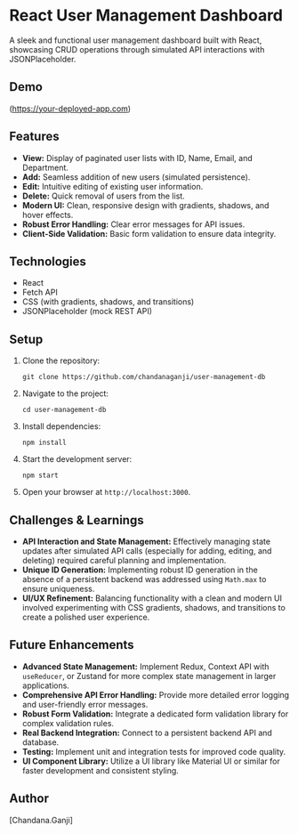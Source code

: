 # React User Management Dashboard

A sleek and functional user management dashboard built with React, showcasing CRUD operations through simulated API interactions with JSONPlaceholder.

## Demo

(https://your-deployed-app.com)

## Features

*   **View:** Display of paginated user lists with ID, Name, Email, and Department.
*   **Add:** Seamless addition of new users (simulated persistence).
*   **Edit:** Intuitive editing of existing user information.
*   **Delete:** Quick removal of users from the list.
*   **Modern UI:** Clean, responsive design with gradients, shadows, and hover effects.
*   **Robust Error Handling:** Clear error messages for API issues.
*   **Client-Side Validation:** Basic form validation to ensure data integrity.

## Technologies

*   React
*   Fetch API
*   CSS (with gradients, shadows, and transitions)
*   JSONPlaceholder (mock REST API)

## Setup

1.  Clone the repository:

    ```
    git clone https://github.com/chandanaganji/user-management-db
    ```

2.  Navigate to the project:

    ```
    cd user-management-db
    ```

3.  Install dependencies:

    ```
    npm install
    ```

4.  Start the development server:

    ```
    npm start
    ```

5.  Open your browser at `http://localhost:3000`.

## Challenges & Learnings

*   **API Interaction and State Management:** Effectively managing state updates after simulated API calls (especially for adding, editing, and deleting) required careful planning and implementation.
*   **Unique ID Generation:** Implementing robust ID generation in the absence of a persistent backend was addressed using `Math.max` to ensure uniqueness.
*   **UI/UX Refinement:** Balancing functionality with a clean and modern UI involved experimenting with CSS gradients, shadows, and transitions to create a polished user experience.

## Future Enhancements

*   **Advanced State Management:** Implement Redux, Context API with `useReducer`, or Zustand for more complex state management in larger applications.
*   **Comprehensive API Error Handling:** Provide more detailed error logging and user-friendly error messages.
*   **Robust Form Validation:** Integrate a dedicated form validation library for complex validation rules.
*   **Real Backend Integration:** Connect to a persistent backend API and database.
*   **Testing:** Implement unit and integration tests for improved code quality.
*   **UI Component Library:** Utilize a UI library like Material UI or similar for faster development and consistent styling.

## Author

[Chandana.Ganji]

